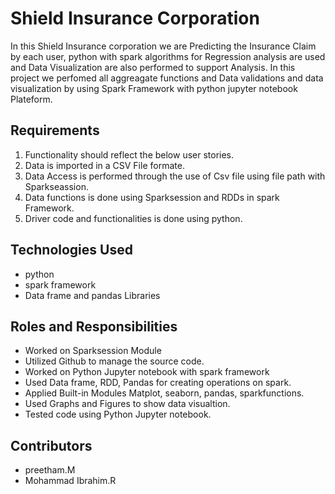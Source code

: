 # Shield Insurance Corporation
In this Shield Insurance corporation  we are Predicting the Insurance Claim by each user, python with spark algorithms for Regression analysis are used and Data Visualization are also performed to support Analysis. In this project we perfomed all aggreagate functions and Data validations and data visualization by using Spark Framework with python jupyter notebook Plateform.

## Requirements
1. Functionality should reflect the below user stories.
2. Data is imported in a CSV File formate.
3. Data Access is performed through the use of Csv file using file path with Sparkseassion.
4. Data functions  is done using Sparksession and RDDs in spark Framework.
5. Driver code and functionalities is done using python.

## Technologies Used
* python
* spark framework
* Data frame and pandas Libraries

## Roles and Responsibilities
* Worked on Sparksession Module
* Utilized Github to manage the source code.
* Worked on Python Jupyter notebook with spark framework
* Used Data frame, RDD, Pandas for creating operations on spark.
* Applied Built-in Modules  Matplot, seaborn, pandas, sparkfunctions.
* Used Graphs and Figures to show data visualtion.
* Tested code using Python Jupyter notebook.
## Contributors
* preetham.M
* Mohammad Ibrahim.R
